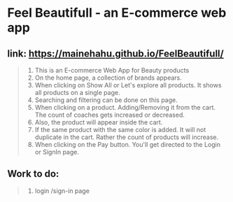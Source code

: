 # Feel Beautifull - an E-commerce web app

## link: https://mainehahu.github.io/FeelBeautifull/

> 1. This is an E-commerce Web App for Beauty products
> 2. On the home page, a collection of brands appears.
> 3. When clicking on Show All or Let's explore all products. It shows all products on a single page.
> 4. Searching and filtering can be done on this page.
> 5. When clicking on a product. Adding/Removing it from the cart. The count of coaches gets increased or decreased.
> 6. Also, the product will appear inside the cart.
> 7. If the same product with the same color is added. It will not duplicate in the cart. Rather the count of products will increase.
> 8. When clicking on the Pay button. You'll get directed to the Login or SignIn page.
>
## Work to do:
> 1. login /sign-in page
